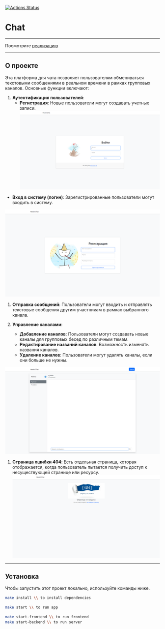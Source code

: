 [![Actions Status](https://github.com/Dmitry1399/frontend-project-12/actions/workflows/hexlet-check.yml/badge.svg)](https://github.com/Dmitry1399/frontend-project-12/actions)

# Chat
---

Посмотрите [реализацию](https://frontend-project-12-2rp4.onrender.com)

---
## О проекте
Эта платформа для чата позволяет пользователям обмениваться текстовыми сообщениями в реальном времени в рамках групповых каналов. Основные функции включают:

1. **Аутентификация пользователей**:
   - **Регистрация**: Новые пользователи могут создавать учетные записи.
  ![Изображение][1]

[1]: frontend/public/loginReadme.png "Скриншот страницы регистрации"
   - **Вход в систему (логин)**: Зарегистрированные пользователи могут входить в систему.

![Изображение][2]

[2]: frontend/public/signUpReadme.png "Скриншот страницы входа"


1. **Отправка сообщений**: Пользователи могут вводить и отправлять текстовые сообщения другим участникам в рамках выбранного канала.

2. **Управление каналами**:
   - **Добавление каналов**: Пользователи могут создавать новые каналы для групповых бесед по различным темам.
   - **Редактирование названий каналов**: Возможность изменять названия каналов.
   - **Удаление каналов**: Пользователи могут удалять каналы, если они больше не нужны.
  
![Изображение][3]

[3]: frontend/public/homeReadme.png
"Скриншот домашней страницы"

1. **Страница ошибки 404**: Есть отдельная страница, которая отображается, когда пользователь пытается получить доступ к несуществующей странице или ресурсу.
![Изображение][4]

[4]: frontend/public/errorImg.png
"Скриншот страницы ошибки"

---

## Установка

Чтобы запустить этот проект локально, используйте команды ниже.

```bash
make install \\ to install dependencies
```
```bash
make start \\ to run app
```
```bash
make start-frontend \\ to run frontend
make start-backend \\ to run server
```


